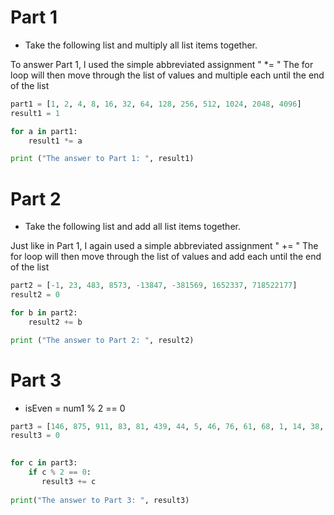 # Part 1

- Take the following list and multiply all list items together.

To answer Part 1, I used the simple abbreviated assignment " *= "
The for loop will then move through the list of values and multiple each until the end of the list

>
```python
part1 = [1, 2, 4, 8, 16, 32, 64, 128, 256, 512, 1024, 2048, 4096]
result1 = 1

for a in part1:
    result1 *= a

print ("The answer to Part 1: ", result1)
```
# Part 2

- Take the following list and add all list items together.

Just like in Part 1, I again used a simple abbreviated assignment " += "
The for loop will then move through the list of values and add each until the end of the list


```python
part2 = [-1, 23, 483, 8573, -13847, -381569, 1652337, 718522177]
result2 = 0

for b in part2:
    result2 += b

print ("The answer to Part 2: ", result2)
```
# Part 3                                                                                                        

- isEven = num1 % 2 == 0                                                                                        

>
```python
part3 = [146, 875, 911, 83, 81, 439, 44, 5, 46, 76, 61, 68, 1, 14, 38, 26, 21]                                  
result3 = 0
                                                                                                                

for c in part3:                                                                                                 
    if c % 2 == 0:
       result3 += c                                                                                             
                                                                                                                
print("The answer to Part 3: ", result3)
```
